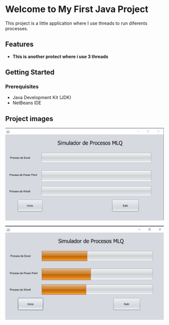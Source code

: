 # Welcome to My First Java Project

This project is a little application where I use threads to run diferents processes.

## Features
- **This is another protect where i use 3 threads**

## Getting Started

### Prerequisites
- Java Development Kit (JDK)
- NetBeans IDE
## Project images

  ![Overview Image](src/images/thread1.png)
  
![Overview Image](src/images/thread2.png)
